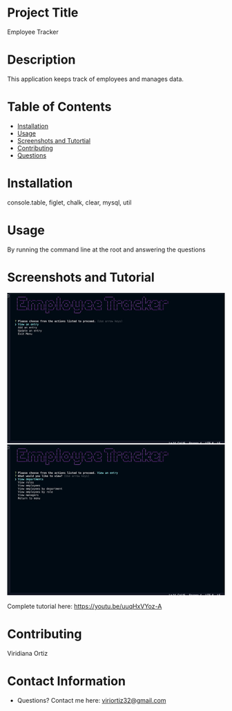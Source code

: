 
# Project Title
Employee Tracker


# Description
This application keeps track of employees and manages data.

# Table of Contents 
* [Installation](#-Installation)
* [Usage](#-Usage)
* [Screenshots and Tutortial](#-Installation)
* [Contributing](#-Contributing)
* [Questions](#-Contact-Information)
  
# Installation
console.table, figlet, chalk, clear, mysql, util

# Usage
By running the command line at the root and answering the questions

# Screenshots and Tutorial
![alt text](https://github.com/xvirix/Employee-Tracker/blob/main/assets/Photo1.jpg)
![alt text](https://github.com/xvirix/Employee-Tracker/blob/main/assets/Photo2.jpg)

Complete tutorial here:
https://youtu.be/uuqHxVYoz-A



# Contributing 
Viridiana Ortiz


# Contact Information 
* Questions? Contact me here: viriortiz32@gmail.com
